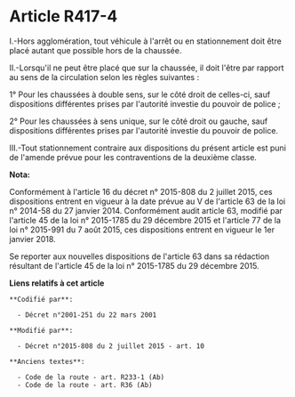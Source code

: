 # Article R417-4

I.-Hors agglomération, tout véhicule à l'arrêt ou en stationnement doit être placé autant que possible hors de la chaussée. 

II.-Lorsqu'il ne peut être placé que sur la chaussée, il doit l'être par rapport au sens de la circulation selon les règles
suivantes : 

1° Pour les chaussées à double sens, sur le côté droit de celles-ci, sauf dispositions différentes prises par l'autorité
investie du pouvoir de police ; 

2° Pour les chaussées à sens unique, sur le côté droit ou gauche, sauf dispositions différentes prises par l'autorité
investie du pouvoir de police. 

III.-Tout stationnement contraire aux dispositions du présent article est puni de l'amende prévue pour les contraventions de
la deuxième classe.

**Nota:**

Conformément à l'article 16 du décret n° 2015-808 du 2 juillet 2015, ces dispositions entrent en vigueur à la date prévue au
V de l'article 63 de la loi n° 2014-58 du 27 janvier 2014. Conformément audit article 63, modifié par l'article 45 de la loi
n° 2015-1785 du 29 décembre 2015 et l'article 77 de la loi n° 2015-991 du 7 août 2015, ces dispositions entrent en vigueur le
1er janvier 2018. 

Se reporter aux nouvelles dispositions de l'article 63 dans sa rédaction résultant de l'article 45 de la loi n° 2015-1785 du
29 décembre 2015.

**Liens relatifs à cet article**

	**Codifié par**:

	  - Décret n°2001-251 du 22 mars 2001

	**Modifié par**:

	  - Décret n°2015-808 du 2 juillet 2015 - art. 10

	**Anciens textes**:

	  - Code de la route - art. R233-1 (Ab)
	  - Code de la route - art. R36 (Ab)
